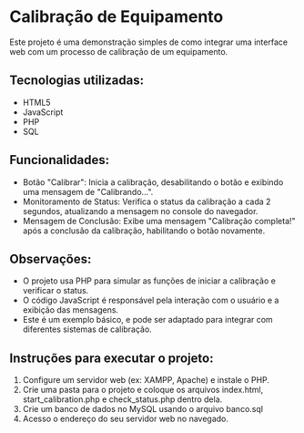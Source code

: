 # Calibração de Equipamento

Este projeto é uma demonstração simples de como integrar uma interface web com um processo de calibração de um equipamento.

## Tecnologias utilizadas:
- HTML5
- JavaScript
- PHP
- SQL

## Funcionalidades:
- Botão "Calibrar": Inicia a calibração, desabilitando o botão e exibindo uma mensagem de "Calibrando...".
- Monitoramento de Status: Verifica o status da calibração a cada 2 segundos, atualizando a mensagem no console do navegador.
- Mensagem de Conclusão: Exibe uma mensagem "Calibração completa!" após a conclusão da calibração, habilitando o botão novamente.

## Observações:
- O projeto usa PHP para simular as funções de iniciar a calibração e verificar o status.
- O código JavaScript é responsável pela interação com o usuário e a exibição das mensagens.
- Este é um exemplo básico, e pode ser adaptado para integrar com diferentes sistemas de calibração.


## Instruções para executar o projeto:
1. Configure um servidor web (ex: XAMPP, Apache) e instale o PHP.
2. Crie uma pasta para o projeto e coloque os arquivos index.html, start_calibration.php e check_status.php dentro dela.
3. Crie um banco de dados no MySQL usando o arquivo banco.sql
4. Acesso o endereço do seu servidor web no navegado.

